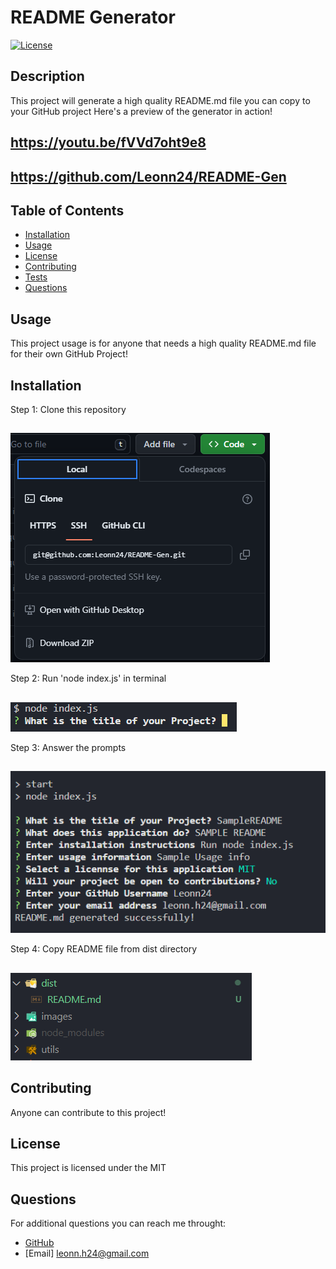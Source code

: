 # README Generator
  
  [![License](https://img.shields.io/badge/license-MIT-green)](./LICENSE)
  
  ## Description
  This project will generate a high quality README.md file you can copy to your GitHub project
  Here's a preview of the generator in action! 
  ## https://youtu.be/fVVd7oht9e8
  ## https://github.com/Leonn24/README-Gen


  ## Table of Contents
  - [Installation](#installation)
  - [Usage](#usage)
  - [License](#license)
  - [Contributing](#contributing)
  - [Tests](#tests)
  - [Questions](#questions)

  ## Usage
  This project usage is for anyone that needs a high quality README.md file for their own GitHub Project!
  
  ## Installation
  Step 1: Clone this repository
  ##
  ![Clone](/images/cloneimg.png)

  Step 2: Run 'node index.js' in terminal
  ##
  ![Node](/images/nodeindex.png)

  Step 3: Answer the prompts
  ##
  ![Prompt](/images/promptsimg.png)

  Step 4: Copy README file from dist directory
  ##
  ![Dist](/images/distimg.png)

  ## Contributing
  Anyone can contribute to this project!

  ## License
  This project is licensed under the MIT

  ## Questions
  
  For additional questions you can reach me throught:
  - [GitHub](http://github.com/Leonn24)
  - [Email] leonn.h24@gmail.com